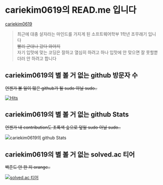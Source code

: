 # cariekim0619의 READ.me 입니다  
[cariekim0619](https://github.com/cariekim0619)  
  
> 최근에 대충 살자라는 마인드를 가지게 된 소프트웨어학부 1학년 조무래기 입니다  
> ~~빨리 군대나 갔다 와야지~~  
> 자기 입맛에 맞는 코딩은 잘하고 열심히 하려고 하나 입맛에 안 맞으면 잘 못할뿐더러 안 하려고 합니다  
  
## cariekim0619의 별 볼 거 없는 github 방문자 수  
~~언젠가 볼 일이 많은 github가 될 sudo 아닐 sudo..~~  
  
[![Hits](https://hits.seeyoufarm.com/api/count/incr/badge.svg?url=https%3A%2F%2Fgithub.com%2Fcariekim0619&count_bg=%2379C83D&title_bg=%23555555&icon=&icon_color=%23E7E7E7&title=hits&edge_flat=false)](https://hits.seeyoufarm.com)  
## cariekim0619의 별 볼 거 없는 github Stats  
~~언젠가 내 contribution도 초록색 숲으로 덮일 sudo 아닐 sudo..~~  
  
![cariekim0619의 github Stats](https://github-readme-stats.vercel.app/api?username=cariekim0619&hide=contribs,prs)  
## cariekim0619의 별 볼 거 없는 solved.ac 티어  
~~백준도 안 한 지 orange..~~  
  
[![solved.ac 티어](http://mazassumnida.wtf/api/generate_badge?boj=cariekim0619)](https://solved.ac/cariekim0619)  
